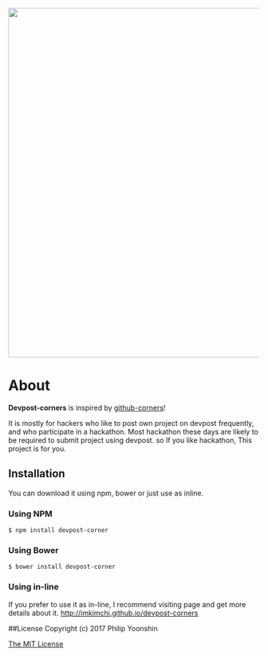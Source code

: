 <span align="center">
  <br/>
  <a href="https://imkimchi.github.io/devpost-corners/"><img src="http://i.imgur.com/I4sT62G.png" width=700/></a>
  <br />
</span>

# About
**Devpost-corners** is inspired by [github-corners](https://github.com/tholman/github-corners)!

It is mostly for hackers who like to post own project on devpost frequently, and who participate in a hackathon. Most hackathon these days are likely to be required to submit project using devpost. so If you like hackathon, This project is for you.

## Installation
You can download it using npm, bower or just use as inline.

### Using NPM
`$ npm install devpost-corner`

### Using Bower
`$ bower install devpost-corner`

### Using in-line
If you prefer to use it as in-line, I recommend visiting page and get more details about it.
http://imkimchi.github.io/devpost-corners


##License
Copyright (c) 2017 Philip Yoonshin

[The MIT License](https://github.com/imkimchi/devpost-corners/blob/master/LICENSE.md)
